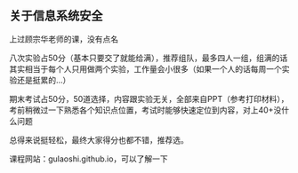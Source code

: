 ## 关于信息系统安全

上过顾宗华老师的课，没有点名

八次实验占50分（基本只要交了就能给满），推荐组队，最多四人一组，组满的话其实相当于每个人只用做两个实验，工作量会小很多（如果一个人的话每周一个实验还是挺累的…）

期末考试占50分，50道选择，内容跟实验无关，全部来自PPT（参考打印材料），考前稍微过一下熟悉各个知识点位置，考试时能够快速定位到内容，对上40+没什么问题

总得来说挺轻松，最终大家得分也都不错，推荐选。

课程网站：gulaoshi.github.io，可以了解一下